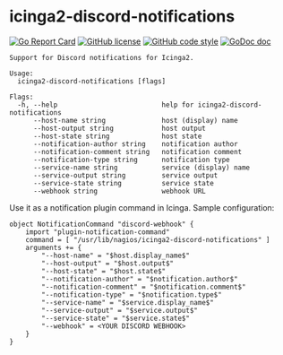 # icinga2-discord-notifications
[![Go Report Card](https://goreportcard.com/badge/github.com/thefiremike/icinga2-discord-notifications)](https://goreportcard.com/report/github.com/thefiremike/icinga2-discord-notifications)
[![GitHub license](https://img.shields.io/badge/license-BSD-blue.svg)](https://github.com/thefiremike/icinga2-discord-notifications/blob/main/LICENSE)
[![GitHub code style](https://img.shields.io/badge/code%20style-uber--go-brightgreen)](https://github.com/uber-go/guide/blob/master/style.md)
[![GoDoc doc](https://img.shields.io/badge/godoc-reference-blue)](https://godoc.org/github.com/thefiremike/icinga2-discord-notifications)
```
Support for Discord notifications for Icinga2.

Usage:
  icinga2-discord-notifications [flags]

Flags:
  -h, --help                          help for icinga2-discord-notifications
      --host-name string              host (display) name
      --host-output string            host output
      --host-state string             host state
      --notification-author string    notification author
      --notification-comment string   notification comment
      --notification-type string      notification type
      --service-name string           service (display) name
      --service-output string         service output
      --service-state string          service state
      --webhook string                webhook URL
```
Use it as a notification plugin command in Icinga. Sample configuration:
```
object NotificationCommand "discord-webhook" {
    import "plugin-notification-command"
    command = [ "/usr/lib/nagios/icinga2-discord-notifications" ]
    arguments += {
        "--host-name" = "$host.display_name$"
        "--host-output" = "$host.output$"
        "--host-state" = "$host.state$"
        "--notification-author" = "$notification.author$"
        "--notification-comment" = "$notification.comment$"
        "--notification-type" = "$notification.type$"
        "--service-name" = "$service.display_name$"
        "--service-output" = "$service.output$"
        "--service-state" = "$service.state$"
        "--webhook" = <YOUR DISCORD WEBHOOK>
    }
}
```
